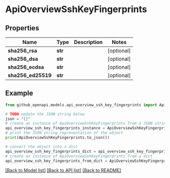 # ApiOverviewSshKeyFingerprints


## Properties

Name | Type | Description | Notes
------------ | ------------- | ------------- | -------------
**sha256_rsa** | **str** |  | [optional] 
**sha256_dsa** | **str** |  | [optional] 
**sha256_ecdsa** | **str** |  | [optional] 
**sha256_ed25519** | **str** |  | [optional] 

## Example

```python
from github_openapi.models.api_overview_ssh_key_fingerprints import ApiOverviewSshKeyFingerprints

# TODO update the JSON string below
json = "{}"
# create an instance of ApiOverviewSshKeyFingerprints from a JSON string
api_overview_ssh_key_fingerprints_instance = ApiOverviewSshKeyFingerprints.from_json(json)
# print the JSON string representation of the object
print(ApiOverviewSshKeyFingerprints.to_json())

# convert the object into a dict
api_overview_ssh_key_fingerprints_dict = api_overview_ssh_key_fingerprints_instance.to_dict()
# create an instance of ApiOverviewSshKeyFingerprints from a dict
api_overview_ssh_key_fingerprints_from_dict = ApiOverviewSshKeyFingerprints.from_dict(api_overview_ssh_key_fingerprints_dict)
```
[[Back to Model list]](../README.md#documentation-for-models) [[Back to API list]](../README.md#documentation-for-api-endpoints) [[Back to README]](../README.md)


